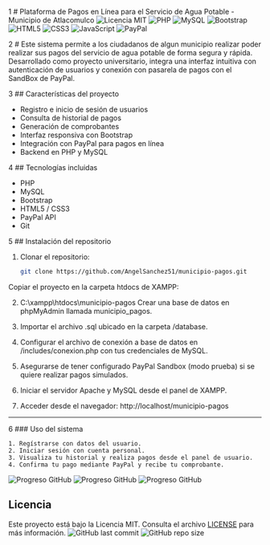 1 # Plataforma de Pagos en Línea para el Servicio de Agua Potable - Municipio de Atlacomulco
![Licencia MIT](https://img.shields.io/badge/Licencia-MIT-blue.svg)
![PHP](https://img.shields.io/badge/PHP-777BB4?style=flat&logo=php&logoColor=white)
![MySQL](https://img.shields.io/badge/MySQL-4479A1?style=flat&logo=mysql&logoColor=white)
![Bootstrap](https://img.shields.io/badge/Bootstrap-563D7C?style=flat&logo=bootstrap&logoColor=white)
![HTML5](https://img.shields.io/badge/HTML5-E34F26?style=flat&logo=html5&logoColor=white)
![CSS3](https://img.shields.io/badge/CSS3-1572B6?style=flat&logo=css3&logoColor=white)
![JavaScript](https://img.shields.io/badge/JavaScript-F7DF1E?style=flat&logo=javascript&logoColor=black)
![PayPal](https://img.shields.io/badge/PayPal-00457C?style=flat&logo=paypal&logoColor=white)


2 # Este sistema permite a los ciudadanos de algun municipio realizar poder realizar sus pagos del servicio de agua potable de forma segura y rápida. Desarrollado como proyecto universitario, integra una interfaz intuitiva con autenticación de usuarios y conexión con pasarela de pagos con el SandBox de PayPal.

3 ## Características del proyecto
- Registro e inicio de sesión de usuarios
- Consulta de historial de pagos
- Generación de comprobantes
- Interfaz responsiva con Bootstrap
- Integración con PayPal para pagos en línea
- Backend en PHP y MySQL



4 ## Tecnologías incluidas
- PHP
- MySQL
- Bootstrap
- HTML5 / CSS3
- PayPal API
- Git


5 ## Instalación del repositorio

1. Clonar el repositorio:
   ```bash
   git clone https://github.com/AngelSanchez51/municipio-pagos.git
Copiar el proyecto en la carpeta htdocs de XAMPP:

2. C:\xampp\htdocs\municipio-pagos
Crear una base de datos en phpMyAdmin llamada municipio_pagos.

3. Importar el archivo .sql ubicado en la carpeta /database.

4. Configurar el archivo de conexión a base de datos en /includes/conexion.php con tus credenciales de MySQL.

5. Asegurarse de tener configurado PayPal Sandbox (modo prueba) si se quiere realizar pagos simulados.

6. Iniciar el servidor Apache y MySQL desde el panel de XAMPP.

7. Acceder desde el navegador:
http://localhost/municipio-pagos

---

6 ### Uso del sistema
```
1. Regístrarse con datos del usuario.
2. Iniciar sesión con cuenta personal.
3. Visualiza tu historial y realiza pagos desde el panel de usuario.
4. Confirma tu pago mediante PayPal y recibe tu comprobante.
```
![Progreso GitHub](progress.png)
![Progreso GitHub](paypaluser.png)
![Progreso GitHub](users.png)
## Licencia


Este proyecto está bajo la Licencia MIT. Consulta el archivo [LICENSE](LICENSE) para más información.
![GitHub last commit](https://img.shields.io/github/last-commit/AngelSanchez51/municipio-pagos)
![GitHub repo size](https://img.shields.io/github/repo-size/AngelSanchez51/municipio-pagos)
